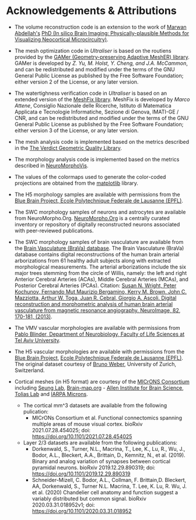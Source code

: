 # Acknowledgements & Attributions

* The volume reconstruction code is an extension to the work of [Marwan Abdellah's](http://marwan-abdellah.com/) [PhD (In silico Brain Imaging: Physically-plausible Methods for Visualizing Neocortical Microcircuitry)](https://infoscience.epfl.ch/record/232444?ln=en). 

* The mesh optimization code in _Ultraliser_ is based on the routiens provided by the [GAMer (Geometry-preserving Adaptive MeshER) library](http://fetk.org/codes/gamer/). GAMer is developed by _Z. Yu, M. Holst, Y. Cheng, and J.A. McCammon_, and can be redistributed and modified under the terms of the GNU General Public License as published by the Free Software Foundation; either version 2 of the License, or any later version.

* The watertighness verification code in _Ultraliser_ is based on an extended version of the [MeshFix library](https://github.com/MarcoAttene/MeshFix-V2.1). MeshFix is developed by _Marco Attene_, Consiglio Nazionale delle Ricerche, Istituto di Matematica Applicata e Tecnologie Informatiche, Sezione di Genova, IMATI-GE / CNR, and can be redistributed and modified under the terms of the GNU General Public License as published by the Free Software Foundation; either version 3 of the License, or any later version.

* The mesh analysis code is implemented based on the metrics described in the [The Verdict Geometric Quality Library](https://coreform.com/papers/verdict_quality_library.pdf). 

* The morphology analysis code is implemented based on the metrics described in [NeuroMorphoVis](https://github.com/BlueBrain/NeuroMorphoVis/wiki/Analysis). 

* The values of the colormaps used to generate the color-coded projections are obtained from the [matplotlib](https://matplotlib.org/) library.

* The H5 morphology samples are available with permissions from the [Blue Brain Project, Ecole Polytechnique Federale de Lausanne (EPFL)](https://www.epfl.ch/research/domains/bluebrain/).

* The SWC morphology samples of neurons and astrocytes are available from NeuroMorpho.Org. [NeuroMorpho.Org](neuromorpho.org) is a centrally curated inventory or repository of digitally reconstructed neurons associated with peer-reviewed publications.

* The SWC morphology samples of brain vasculature are available from the [Brain Vasculature (BraVa) database](http://cng.gmu.edu/brava). 
The Brain Vasculature (BraVa) database contains digital reconstructions of the human brain arterial 
arborizations from 61 healthy adult subjects along with extracted morphological measurements.
The arterial arborizations include the six major trees stemming from the circle of Willis, 
namely: the left and right Anterior Cerebral Arteries (ACAs), Middle Cerebral Arteries (MCAs), 
and Posterior Cerebral Arteries (PCAs). 
Citation: [Susan N. Wright, Peter Kochunov, Fernando Mut Maurizio Bergamino, Kerry M. Brown, John C. Mazziotta, 
Arthur W. Toga, Juan R. Cebral, Giorgio A. Ascoli. 
Digital reconstruction and morphometric analysis of human brain arterial vasculature from magnetic 
resonance angiography. NeuroImage, 82, 170-181, (2013)](http://dx.doi.org/10.1016/j.neuroimage.2013.05.089). 

* The VMV vascular morphologies are available with permissions from [Pablo Blinder, Department of Neurobiology, Faculty of Life Sciences at Tel Aviv University](https://english.tau.ac.il/profile/pb). 

* The H5 vascular morphologies are available with permissions from the 
[Blue Brain Project](https://bluebrain.epfl.ch/page-52063.html), 
[Ecole Polytechnique Federale de Lausanne (EPFL)](https://www.epfl.ch/). The original dataset 
courtesy of [Bruno Weber](https://www.neuroscience.uzh.ch/en/about/people/steering/Weber.html), 
University of Zurich, Switzerland.

* Cortical meshes (in H5 format) are courtesy of the [MICrONS Consortium](https://www.microns-explorer.org/) including 
[Seung Lab](http://seunglab.org/), 
[Brain-map.org](https://brain-map.org) - [Allen Institute for Brain Science](https://alleninstitute.org/), 
[Tolias Lab](https://toliaslab.org/) and [IARPA Microns](https://www.iarpa.gov/index.php/research-programs/microns). 
    * The cortical mm^3 datasets are available from the following pulication:
        * MICrONs Consortium et al. Functional connectomics spanning multiple areas of mouse visual cortex. bioRxiv 2021.07.28.454025; doi: https://doi.org/10.1101/2021.07.28.454025
    * Layer 2/3 datasets are available from the following publications:
        * Dorkenwald, S., Turner, N.L., Macrina, T., Lee, K., Lu, R., Wu, J., Bodor, A.L., Bleckert, A.A., Brittain, D., Kemnitz, N., et al. (2019). Binary and analog variation of synapses between cortical pyramidal neurons. bioRxiv 2019.12.29.890319; doi: https://doi.org/10.1101/2019.12.29.890319
        * Schneider-Mizell, C. Bodor, A.L., Collman, F.  Brittain,D. Bleckert, AA, Dorkenwald, S., Turner N.L. Macrina, T.  Lee, K. Lu, R.  Wu, J. et al. (2020)  Chandelier cell anatomy and function suggest a variably distributed but common signal. bioRxiv 2020.03.31.018952v1; doi: https://doi.org/10.1101/2020.03.31.018952

